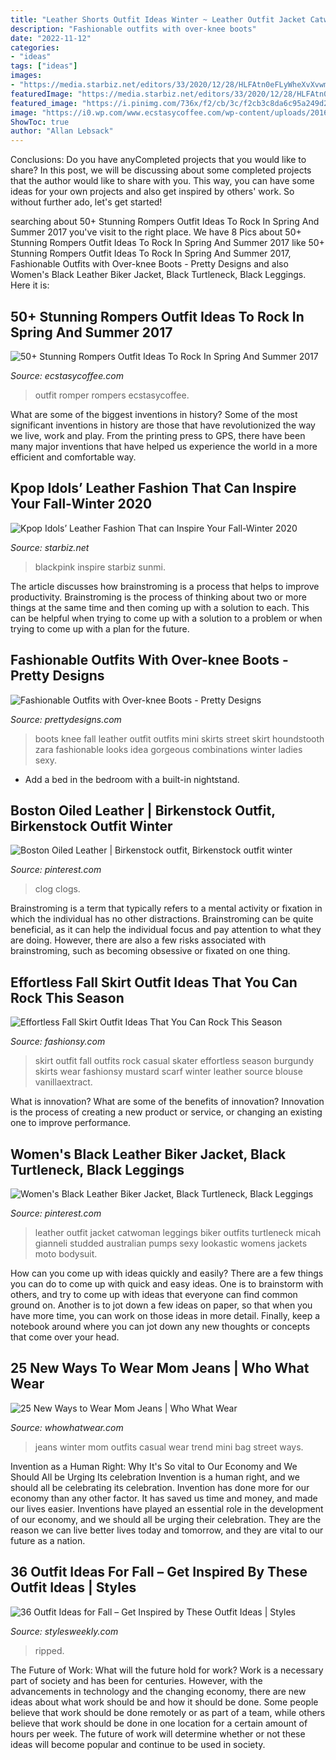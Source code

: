 ```yaml
---
title: "Leather Shorts Outfit Ideas Winter ~ Leather Outfit Jacket Catwoman Leggings Biker Outfits Turtleneck Micah Gianneli Studded Australian Pumps Sexy Lookastic Womens Jackets Moto Bodysuit"
description: "Fashionable outfits with over-knee boots"
date: "2022-11-12"
categories:
- "ideas"
tags: ["ideas"]
images:
- "https://media.starbiz.net/editors/33/2020/12/28/HLFAtn0eFLyWheXvXvwmd81BB6CJ5Fem9D8JUO4e.jpeg"
featuredImage: "https://media.starbiz.net/editors/33/2020/12/28/HLFAtn0eFLyWheXvXvwmd81BB6CJ5Fem9D8JUO4e.jpeg"
featured_image: "https://i.pinimg.com/736x/f2/cb/3c/f2cb3c8da6c95a249d23f136d2dc82ed.jpg"
image: "https://i0.wp.com/www.ecstasycoffee.com/wp-content/uploads/2016/12/ROMPER-OUTFIT-IDEAS47.jpg?resize=650%2C1084"
ShowToc: true
author: "Allan Lebsack"
---
```



Conclusions: Do you have anyCompleted projects that you would like to share?
In this post, we will be discussing about some completed projects that the author would like to share with you. This way, you can have some ideas for your own projects and also get inspired by others' work. So without further ado, let's get started!

	

		
searching about 50+ Stunning Rompers Outfit Ideas To Rock In Spring And Summer 2017 you've visit to the right place. We have 8 Pics about 50+ Stunning Rompers Outfit Ideas To Rock In Spring And Summer 2017 like 50+ Stunning Rompers Outfit Ideas To Rock In Spring And Summer 2017, Fashionable Outfits with Over-knee Boots - Pretty Designs and also Women&#039;s Black Leather Biker Jacket, Black Turtleneck, Black Leggings. Here it is:
		
    
## 50+ Stunning Rompers Outfit Ideas To Rock In Spring And Summer 2017

<img loading=lazy src="https://i0.wp.com/www.ecstasycoffee.com/wp-content/uploads/2016/12/ROMPER-OUTFIT-IDEAS47.jpg?resize=650%2C1084" onerror="this.onerror=null;this.src='https://tse4.mm.bing.net/th?id=OIP.EwblMn1xOl-lthi4PvgXmgHaMW&amp;pid=15.1';" alt="50+ Stunning Rompers Outfit Ideas To Rock In Spring And Summer 2017">

_Source: ecstasycoffee.com_

>outfit romper rompers ecstasycoffee. 

	

What are some of the biggest inventions in history?
Some of the most significant inventions in history are those that have revolutionized the way we live, work and play. From the printing press to GPS, there have been many major inventions that have helped us experience the world in a more efficient and comfortable way.

    
## Kpop Idols’ Leather Fashion That Can Inspire Your Fall-Winter 2020

<img loading=lazy src="https://media.starbiz.net/editors/33/2020/12/28/HLFAtn0eFLyWheXvXvwmd81BB6CJ5Fem9D8JUO4e.jpeg" onerror="this.onerror=null;this.src='https://tse3.mm.bing.net/th?id=OIP.9xqPeuO9WSCH2LFrFcGt0wHaLE&amp;pid=15.1';" alt="Kpop Idols’ Leather Fashion That can Inspire Your Fall-Winter 2020">

_Source: starbiz.net_

>blackpink inspire starbiz sunmi. 

	

The article discusses how brainstroming is a process that helps to improve productivity. Brainstroming is the process of thinking about two or more things at the same time and then coming up with a solution to each. This can be helpful when trying to come up with a solution to a problem or when trying to come up with a plan for the future.

    
## Fashionable Outfits With Over-knee Boots - Pretty Designs

<img loading=lazy src="http://www.prettydesigns.com/wp-content/uploads/2014/10/Gorgeous-Fall-Outfit-Idea-with-Over-Knee-Boots.jpg" onerror="this.onerror=null;this.src='https://tse3.mm.bing.net/th?id=OIP.ORPRV6Y87GSIHhr3sm36mQHaK2&amp;pid=15.1';" alt="Fashionable Outfits with Over-knee Boots - Pretty Designs">

_Source: prettydesigns.com_

>boots knee fall leather outfit outfits mini skirts street skirt houndstooth zara fashionable looks idea gorgeous combinations winter ladies sexy. 

	

- Add a bed in the bedroom with a built-in nightstand.

    
## Boston Oiled Leather | Birkenstock Outfit, Birkenstock Outfit Winter

<img loading=lazy src="https://i.pinimg.com/736x/f2/cb/3c/f2cb3c8da6c95a249d23f136d2dc82ed.jpg" onerror="this.onerror=null;this.src='https://tse2.mm.bing.net/th?id=OIP.wAFqcmboV17w-ddQBHnahAHaLH&amp;pid=15.1';" alt="Boston Oiled Leather | Birkenstock outfit, Birkenstock outfit winter">

_Source: pinterest.com_

>clog clogs. 

	

Brainstroming is a term that typically refers to a mental activity or fixation in which the individual has no other distractions. Brainstroming can be quite beneficial, as it can help the individual focus and pay attention to what they are doing. However, there are also a few risks associated with brainstroming, such as becoming obsessive or fixated on one thing.

    
## Effortless Fall Skirt Outfit Ideas That You Can Rock This Season

<img loading=lazy src="http://fashionsy.com/wp-content/uploads/2017/09/fall-outfit-3.jpg" onerror="this.onerror=null;this.src='https://tse2.mm.bing.net/th?id=OIP.a3bHz9UFwf_Voh6G-1lwdwHaLH&amp;pid=15.1';" alt="Effortless Fall Skirt Outfit Ideas That You Can Rock This Season">

_Source: fashionsy.com_

>skirt outfit fall outfits rock casual skater effortless season burgundy skirts wear fashionsy mustard scarf winter leather source blouse vanillaextract. 

	

What is innovation? What are some of the benefits of innovation?
Innovation is the process of creating a new product or service, or changing an existing one to improve performance.

    
## Women&#039;s Black Leather Biker Jacket, Black Turtleneck, Black Leggings

<img loading=lazy src="https://i.pinimg.com/736x/aa/c3/6c/aac36cd7e6de0498771987c5f7ddba06--catwoman-outfit-australian-fashion.jpg" onerror="this.onerror=null;this.src='https://tse4.mm.bing.net/th?id=OIP.KMb5DZHFFQe5ASiMwU1G5QHaQr&amp;pid=15.1';" alt="Women&#039;s Black Leather Biker Jacket, Black Turtleneck, Black Leggings">

_Source: pinterest.com_

>leather outfit jacket catwoman leggings biker outfits turtleneck micah gianneli studded australian pumps sexy lookastic womens jackets moto bodysuit. 

	

How can you come up with ideas quickly and easily?
There are a few things you can do to come up with quick and easy ideas. One is to brainstorm with others, and try to come up with ideas that everyone can find common ground on. Another is to jot down a few ideas on paper, so that when you have more time, you can work on those ideas in more detail. Finally, keep a notebook around where you can jot down any new thoughts or concepts that come over your head.

    
## 25 New Ways To Wear Mom Jeans | Who What Wear

<img loading=lazy src="https://cdn.cliqueinc.com/cache/posts/240914/how-to-wear-mom-jeans-240914-1510080851514-image.700x0c.jpg" onerror="this.onerror=null;this.src='https://tse3.mm.bing.net/th?id=OIP.ZbdUy3Lxthbq0XsLpkaM2gHaLH&amp;pid=15.1';" alt="25 New Ways to Wear Mom Jeans | Who What Wear">

_Source: whowhatwear.com_

>jeans winter mom outfits casual wear trend mini bag street ways. 

	

Invention as a Human Right: Why It's So vital to Our Economy and We Should All be Urging Its celebration
Invention is a human right, and we should all be celebrating its celebration. Invention has done more for our economy than any other factor. It has saved us time and money, and made our lives easier.
Inventions have played an essential role in the development of our economy, and we should all be urging their celebration. They are the reason we can live better lives today and tomorrow, and they are vital to our future as a nation.

    
## 36 Outfit Ideas For Fall – Get Inspired By These Outfit Ideas | Styles

<img loading=lazy src="https://stylesweekly.com/wp-content/uploads/2016/12/Outfit-Ideas-for-Fall_09.jpg" onerror="this.onerror=null;this.src='https://tse4.mm.bing.net/th?id=OIP.eY-Qjp3ER0mk2-CMT9tJrAHaOl&amp;pid=15.1';" alt="36 Outfit Ideas for Fall – Get Inspired by These Outfit Ideas | Styles">

_Source: stylesweekly.com_

>ripped. 

	

The Future of Work: What will the future hold for work?
Work is a necessary part of society and has been for centuries. However, with the advancements in technology and the changing economy, there are new ideas about what work should be and how it should be done. Some people believe that work should be done remotely or as part of a team, while others believe that work should be done in one location for a certain amount of hours per week. The future of work will determine whether or not these ideas will become popular and continue to be used in society.


